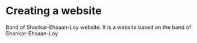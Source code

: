# Creating a website
 Band of Shankar-Ehsaan-Loy website.
 It is a website based on the band of Shankar-Ehsaan-Loy
